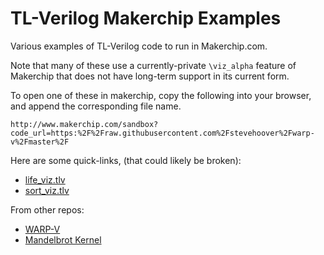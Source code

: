 # TL-Verilog Makerchip Examples

Various examples of TL-Verilog code to run in Makerchip.com.

Note that many of these use a currently-private `\viz_alpha` feature of Makerchip that does not have long-term support in its current form.

To open one of these in makerchip, copy the following into your browser, and append the corresponding file name.

`http://www.makerchip.com/sandbox?code_url=https:%2F%2Fraw.githubusercontent.com%2Fstevehoover%2Fwarp-v%2Fmaster%2F`

Here are some quick-links, (that could likely be broken):
  - <a href="http://www.makerchip.com/sandbox?code_url=https:%2F%2Fraw.githubusercontent.com%2Fstevehoover%2Fmakerchip_examples%2Fmaster%2Flife_viz.tlv" target="_blank" atom_fix="_">life_viz.tlv</a>
  - <a href="http://www.makerchip.com/sandbox?code_url=https:%2F%2Fraw.githubusercontent.com%2Fstevehoover%2Fmakerchip_examples%2Fmaster%2Fsort_viz.tlv" target="_blank" atom_fix="_">sort_viz.tlv</a>

From other repos:
  - <a href="http://www.makerchip.com/sandbox?code_url=https:%2F%2Fraw.githubusercontent.com%2Fstevehoover%2Fwarp-v%2Fmaster%2Fwarp-v.tlv" target="_blank" atom_fix="_">WARP-V</a>
  - <a href="http://www.makerchip.com/sandbox?code_url=https:%2F%2Fraw.githubusercontent.com%2Fstevehoover%2F1st-CLaaS%2Fmaster%2Fapps%2Fmandelbrot%2Ffpga%2Fsrc%2Fmandelbrot_kernel.tlv" target="_blank" atom_fix="_">Mandelbrot Kernel</a>
